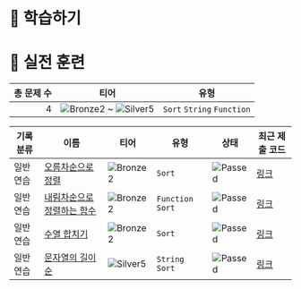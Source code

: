# 📖 학습하기

# 🥇 실전 훈련
|총 문제 수|티어|유형|
|---:|---|---|
|4|![Bronze2][b2] ~ ![Silver5][s5]|`Sort` `String` `Function`|

|기록분류|이름|티어|유형|상태|최근 제출 코드|
|---|---|---|---|---|---|
|일반 연습|[오름차순으로 정렬](https://www.codetree.ai/training-field/search/problems/sort-in-ascending-order)|![Bronze2][b2]|`Sort`|![Passed][passed]|[링크](https://github.com/henhen7/codetree-TILs/blob/main/240522/%EC%98%A4%EB%A6%84%EC%B0%A8%EC%88%9C%EC%9C%BC%EB%A1%9C%20%EC%A0%95%EB%A0%AC/sort-in-ascending-order.py)|
|일반 연습|[내림차순으로 정렬하는 함수](https://www.codetree.ai/training-field/search/problems/functions-sorted-in-descending-order)|![Bronze2][b2]|`Function` `Sort`|![Passed][passed]|[링크](https://github.com/henhen7/codetree-TILs/blob/main/240522/%EB%82%B4%EB%A6%BC%EC%B0%A8%EC%88%9C%EC%9C%BC%EB%A1%9C%20%EC%A0%95%EB%A0%AC%ED%95%98%EB%8A%94%20%ED%95%A8%EC%88%98/functions-sorted-in-descending-order.py)|
|일반 연습|[수열 합치기](https://www.codetree.ai/training-field/search/problems/concatenation-of-sequences)|![Bronze2][b2]|`Sort`|![Passed][passed]|[링크](https://github.com/henhen7/codetree-TILs/blob/main/240522/%EC%88%98%EC%97%B4%20%ED%95%A9%EC%B9%98%EA%B8%B0/concatenation-of-sequences.py)|
|일반 연습|[문자열의 길이 순](https://www.codetree.ai/training-field/search/problems/string-length-order)|![Silver5][s5]|`String` `Sort`|![Passed][passed]|[링크](https://github.com/henhen7/codetree-TILs/blob/main/240522/%EB%AC%B8%EC%9E%90%EC%97%B4%EC%9D%98%20%EA%B8%B8%EC%9D%B4%20%EC%88%9C/string-length-order.py)|










[b5]: https://img.shields.io/badge/Bronze_5-%235D3E31.svg
[b4]: https://img.shields.io/badge/Bronze_4-%235D3E31.svg
[b3]: https://img.shields.io/badge/Bronze_3-%235D3E31.svg
[b2]: https://img.shields.io/badge/Bronze_2-%235D3E31.svg
[b1]: https://img.shields.io/badge/Bronze_1-%235D3E31.svg
[s5]: https://img.shields.io/badge/Silver_5-%23394960.svg
[s4]: https://img.shields.io/badge/Silver_4-%23394960.svg
[s3]: https://img.shields.io/badge/Silver_3-%23394960.svg
[s2]: https://img.shields.io/badge/Silver_2-%23394960.svg
[s1]: https://img.shields.io/badge/Silver_1-%23394960.svg
[g5]: https://img.shields.io/badge/Gold_5-%23FFC433.svg
[g4]: https://img.shields.io/badge/Gold_4-%23FFC433.svg
[g3]: https://img.shields.io/badge/Gold_3-%23FFC433.svg
[g2]: https://img.shields.io/badge/Gold_2-%23FFC433.svg
[g1]: https://img.shields.io/badge/Gold_1-%23FFC433.svg
[p5]: https://img.shields.io/badge/Platinum_5-%2376DDD8.svg
[p4]: https://img.shields.io/badge/Platinum_4-%2376DDD8.svg
[p3]: https://img.shields.io/badge/Platinum_3-%2376DDD8.svg
[p2]: https://img.shields.io/badge/Platinum_2-%2376DDD8.svg
[p1]: https://img.shields.io/badge/Platinum_1-%2376DDD8.svg
[passed]: https://img.shields.io/badge/Passed-%23009D27.svg
[failed]: https://img.shields.io/badge/Failed-%23D24D57.svg
[easy]: https://img.shields.io/badge/쉬움-%235cb85c.svg?for-the-badge
[medium]: https://img.shields.io/badge/보통-%23FFC433.svg?for-the-badge
[hard]: https://img.shields.io/badge/어려움-%23D24D57.svg?for-the-badge